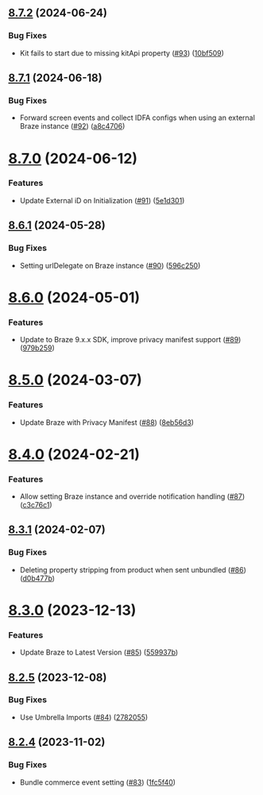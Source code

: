 ## [8.7.2](https://github.com/mparticle-integrations/mparticle-apple-integration-appboy/compare/v8.7.1...v8.7.2) (2024-06-24)


### Bug Fixes

* Kit fails to start due to missing kitApi property ([#93](https://github.com/mparticle-integrations/mparticle-apple-integration-appboy/issues/93)) ([10bf509](https://github.com/mparticle-integrations/mparticle-apple-integration-appboy/commit/10bf5091b2e29b7e60a0b214b1b205fa8b360c05))

## [8.7.1](https://github.com/mparticle-integrations/mparticle-apple-integration-appboy/compare/v8.7.0...v8.7.1) (2024-06-18)


### Bug Fixes

* Forward screen events and collect IDFA configs when using an external Braze instance ([#92](https://github.com/mparticle-integrations/mparticle-apple-integration-appboy/issues/92)) ([a8c4706](https://github.com/mparticle-integrations/mparticle-apple-integration-appboy/commit/a8c4706518c804b977831b33d071f8fbbce61d54))

# [8.7.0](https://github.com/mparticle-integrations/mparticle-apple-integration-appboy/compare/v8.6.1...v8.7.0) (2024-06-12)


### Features

* Update External iD on Initialization ([#91](https://github.com/mparticle-integrations/mparticle-apple-integration-appboy/issues/91)) ([5e1d301](https://github.com/mparticle-integrations/mparticle-apple-integration-appboy/commit/5e1d301aacb2efa1a5c4dcd1686012da5bc24654))

## [8.6.1](https://github.com/mparticle-integrations/mparticle-apple-integration-appboy/compare/v8.6.0...v8.6.1) (2024-05-28)


### Bug Fixes

* Setting urlDelegate on Braze instance ([#90](https://github.com/mparticle-integrations/mparticle-apple-integration-appboy/issues/90)) ([596c250](https://github.com/mparticle-integrations/mparticle-apple-integration-appboy/commit/596c250ba2b6543cfbb534af4bc74781eed2b12d))

# [8.6.0](https://github.com/mparticle-integrations/mparticle-apple-integration-appboy/compare/v8.5.0...v8.6.0) (2024-05-01)


### Features

* Update to Braze 9.x.x SDK, improve privacy manifest support ([#89](https://github.com/mparticle-integrations/mparticle-apple-integration-appboy/issues/89)) ([979b259](https://github.com/mparticle-integrations/mparticle-apple-integration-appboy/commit/979b259de22c31fe4b1a8686756bcf5093b9642f))

# [8.5.0](https://github.com/mparticle-integrations/mparticle-apple-integration-appboy/compare/v8.4.0...v8.5.0) (2024-03-07)


### Features

* Update Braze with Privacy Manifest ([#88](https://github.com/mparticle-integrations/mparticle-apple-integration-appboy/issues/88)) ([8eb56d3](https://github.com/mparticle-integrations/mparticle-apple-integration-appboy/commit/8eb56d3a039ae3d7dd6ad33071743c084c5f585a))

# [8.4.0](https://github.com/mparticle-integrations/mparticle-apple-integration-appboy/compare/v8.3.1...v8.4.0) (2024-02-21)


### Features

* Allow setting Braze instance and override notification handling ([#87](https://github.com/mparticle-integrations/mparticle-apple-integration-appboy/issues/87)) ([c3c76c1](https://github.com/mparticle-integrations/mparticle-apple-integration-appboy/commit/c3c76c1724ce3c822b9c62cb40582871c7e032fe))

## [8.3.1](https://github.com/mparticle-integrations/mparticle-apple-integration-appboy/compare/v8.3.0...v8.3.1) (2024-02-07)


### Bug Fixes

* Deleting property stripping from product when sent unbundled ([#86](https://github.com/mparticle-integrations/mparticle-apple-integration-appboy/issues/86)) ([d0b477b](https://github.com/mparticle-integrations/mparticle-apple-integration-appboy/commit/d0b477b78b6e3364de9b5f0eaeabdf64c9ec45a0))

# [8.3.0](https://github.com/mparticle-integrations/mparticle-apple-integration-appboy/compare/v8.2.5...v8.3.0) (2023-12-13)


### Features

* Update Braze to Latest Version ([#85](https://github.com/mparticle-integrations/mparticle-apple-integration-appboy/issues/85)) ([559937b](https://github.com/mparticle-integrations/mparticle-apple-integration-appboy/commit/559937be481b2018d0a549efc6d077178e2e4aaf))

## [8.2.5](https://github.com/mparticle-integrations/mparticle-apple-integration-appboy/compare/v8.2.4...v8.2.5) (2023-12-08)


### Bug Fixes

* Use Umbrella Imports ([#84](https://github.com/mparticle-integrations/mparticle-apple-integration-appboy/issues/84)) ([2782055](https://github.com/mparticle-integrations/mparticle-apple-integration-appboy/commit/278205520c7bcfbadd9d08b40555cb422a316490))

## [8.2.4](https://github.com/mparticle-integrations/mparticle-apple-integration-appboy/compare/v8.2.3...v8.2.4) (2023-11-02)


### Bug Fixes

* Bundle commerce event setting ([#83](https://github.com/mparticle-integrations/mparticle-apple-integration-appboy/issues/83)) ([1fc5f40](https://github.com/mparticle-integrations/mparticle-apple-integration-appboy/commit/1fc5f401b4eed836c47d9e0705a5b66d38c9df1f))
